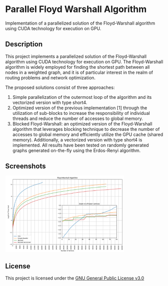 # Parallel Floyd Warshall Algorithm
Implementation of a parallelized solution of the Floyd-Warshall algorithm using CUDA technology for execution on GPU.


## Description
This project implements a parallelized solution of the Floyd-Warshall algorithm using CUDA technology for execution on GPU. The Floyd-Warshall algorithm is widely employed for finding the shortest path between all nodes in a weighted graph, and it is of particular interest in the realm of routing problems and network optimization.

The proposed solutions consist of three approaches:

1. Simple parallelization of the outermost loop of the algorithm and its vectorized version with type short4.
2. Optimized version of the previous implementation [1] through the utilization of sub-blocks to increase the responsibility of individual threads and reduce the number of accesses to global memory.
3. Blocked Floyd-Warshall: an optimized version of the Floyd-Warshall algorithm that leverages blocking technique to decrease the number of accesses to global memory and efficiently utilize the GPU cache (shared memory). Additionally, a vectorized version with type short4 is implemented.
All results have been tested on randomly generated graphs generated on-the-fly using the Erdos-Renyi algorithm.


## Screenshots
<img src="./images/final_results.png" width=75% height=75%>


## License
This project is licensed under the [GNU General Public License v3.0](LICENSE)

